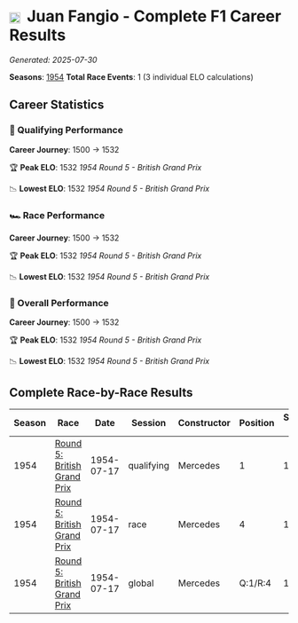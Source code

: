 # <img src="https://upload.wikimedia.org/wikipedia/commons/1/1a/Flag_of_Argentina.svg" alt="Argentina" width="20" height="auto" style="vertical-align: middle; margin-right: 5px;" onerror="this.outerHTML='🇦🇷'; this.style.marginRight='5px';"/> Juan Fangio - Complete F1 Career Results

*Generated: 2025-07-30*

**Seasons**: [1954](../results/1954-season-report.md)
**Total Race Events**: 1 (3 individual ELO calculations)

## Career Statistics

### 🏁 Qualifying Performance
**Career Journey**: 1500 → 1532

🏆 **Peak ELO**: 1532
   *1954 Round 5 - British Grand Prix*

📉 **Lowest ELO**: 1532
   *1954 Round 5 - British Grand Prix*

### 🏎️ Race Performance
**Career Journey**: 1500 → 1532

🏆 **Peak ELO**: 1532
   *1954 Round 5 - British Grand Prix*

📉 **Lowest ELO**: 1532
   *1954 Round 5 - British Grand Prix*

### 🌟 Overall Performance
**Career Journey**: 1500 → 1532

🏆 **Peak ELO**: 1532
   *1954 Round 5 - British Grand Prix*

📉 **Lowest ELO**: 1532
   *1954 Round 5 - British Grand Prix*


## Complete Race-by-Race Results

| Season | Race | Date | Session | Constructor | Position | Starting ELO | ELO Change | Final ELO | Teammate |
|--------|------|------|---------|-------------|----------|--------------|------------|-----------|----------|
| 1954 | [Round 5: British Grand Prix](../results/1954-season-report.md#round-5-british-grand-prix) | 1954-07-17 | qualifying | Mercedes | 1 | 1500 | +32 | 1532 | <img src="https://upload.wikimedia.org/wikipedia/commons/b/ba/Flag_of_Germany.svg" alt="Germany" width="20" height="auto" style="vertical-align: middle; margin-right: 5px;" onerror="this.outerHTML='🇩🇪'; this.style.marginRight='5px';"/> Karl Kling |
| 1954 | [Round 5: British Grand Prix](../results/1954-season-report.md#round-5-british-grand-prix) | 1954-07-17 | race | Mercedes | 4 | 1500 | +32 | 1532 | <img src="https://upload.wikimedia.org/wikipedia/commons/b/ba/Flag_of_Germany.svg" alt="Germany" width="20" height="auto" style="vertical-align: middle; margin-right: 5px;" onerror="this.outerHTML='🇩🇪'; this.style.marginRight='5px';"/> Karl Kling |
| 1954 | [Round 5: British Grand Prix](../results/1954-season-report.md#round-5-british-grand-prix) | 1954-07-17 | global | Mercedes | Q:1/R:4 | 1500 | +32 | 1532 | <img src="https://upload.wikimedia.org/wikipedia/commons/b/ba/Flag_of_Germany.svg" alt="Germany" width="20" height="auto" style="vertical-align: middle; margin-right: 5px;" onerror="this.outerHTML='🇩🇪'; this.style.marginRight='5px';"/> Karl Kling |

